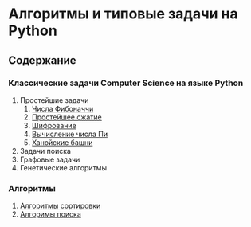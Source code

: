 # Алгоритмы и типовые задачи на Python

## Содержание 

### Классические задачи Computer Science на языке Python
1. Простейшие задачи
    1. [Числа Фибоначчи](001-simple/01-Fib/README.md)
    2. [Простейшее сжатие](001-simple/02-Compr/README.md)
    3. [Шифрование](001-simple/03-Encrp/README.md)
    4. [Вычисление числа Пи](001-simple/04-Pi/README.md)
    5. [Ханойские башни](001-simple/05-Chan/README.md)
2. Задачи поиска
3. Графовые задачи
4. Генетические алгоритмы

### Алгоритмы
1. [Алгоритмы сортировки](000-algs/00-sort/README.md)
2. [Алгоримы поиска](000-algs/01-search/README.md)
